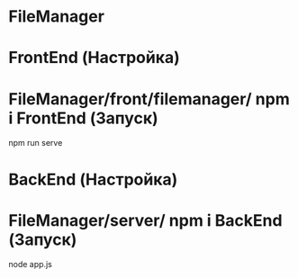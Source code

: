 # FileManager
FrontEnd (Настройка)
=
FileManager/front/filemanager/
npm i
FrontEnd (Запуск)
=
npm run serve

BackEnd (Настройка)
=
FileManager/server/
npm i
BackEnd (Запуск)
=
node app.js
